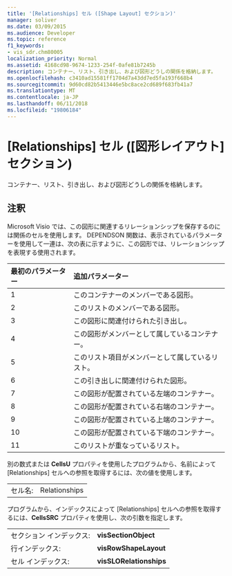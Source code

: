 ```yaml
---
title: '[Relationships] セル ([Shape Layout] セクション)'
manager: soliver
ms.date: 03/09/2015
ms.audience: Developer
ms.topic: reference
f1_keywords:
- vis_sdr.chm80005
localization_priority: Normal
ms.assetid: 4168cd98-9674-1233-254f-0afe81b7245b
description: コンテナー、リスト、引き出し、および図形どうしの関係を格納します。
ms.openlocfilehash: c3410ad15581ff1704d7a43dd7ed5fa193f668b4
ms.sourcegitcommit: 9d60cd82b5413446e5bc8ace2cd689f683fb41a7
ms.translationtype: MT
ms.contentlocale: ja-JP
ms.lasthandoff: 06/11/2018
ms.locfileid: "19806184"
---
```

# <a name="relationships-cell-shape-layout-section"></a>[Relationships] セル ([図形レイアウト] セクション)

コンテナー、リスト、引き出し、および図形どうしの関係を格納します。 
  
## <a name="remarks"></a>注釈

 Microsoft Visio では、この図形に関連するリレーションシップを保存するのには関係のセルを使用します。 DEPENDSON 関数は、表示されているパラメーターを使用して一連は、次の表に示すように、この図形では、リレーションシップを表現する使用されます。 
  
|**最初のパラメーター**|**追加パラメーター**|
|:-----|:-----|
|1  <br/> |このコンテナーのメンバーである図形。  <br/> |
|2  <br/> |このリストのメンバーである図形。  <br/> |
|3  <br/> |この図形に関連付けられた引き出し。  <br/> |
|4  <br/> |この図形がメンバーとして属しているコンテナー。  <br/> |
|5  <br/> |このリスト項目がメンバーとして属しているリスト。  <br/> |
|6  <br/> |この引き出しに関連付けられた図形。  <br/> |
|7  <br/> |この図形が配置されている左端のコンテナー。  <br/> |
|8  <br/> |この図形が配置されている右端のコンテナー。  <br/> |
|9  <br/> |この図形が配置されている上端のコンテナー。  <br/> |
|10  <br/> |この図形が配置されている下端のコンテナー。  <br/> |
|11  <br/> |このリストが重なっているリスト。  <br/> |
   
別の数式または **CellsU** プロパティを使用したプログラムから、名前によって [Relationships] セルへの参照を取得するには、次の値を使用します。 
  
|||
|:-----|:-----|
|セル名:  <br/> |Relationships  <br/> |
   
プログラムから、インデックスによって [Relationships] セルへの参照を取得するには、**CellsSRC** プロパティを使用し、次の引数を指定します。 
  
|||
|:-----|:-----|
|セクション インデックス:  <br/> |**visSectionObject** <br/> |
|行インデックス:  <br/> |**visRowShapeLayout** <br/> |
|セル インデックス:  <br/> |**visSLORelationships** <br/> |
   

